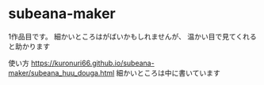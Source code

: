# subeana-maker
1作品目です。
細かいところはがばいかもしれませんが、
温かい目で見てくれると助かります

使い方
https://kuronuri66.github.io/subeana-maker/subeana_huu_douga.html
細かいところは中に書いています
